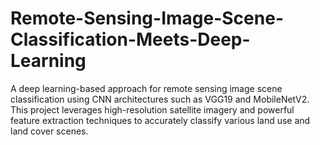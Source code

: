 # Remote-Sensing-Image-Scene-Classification-Meets-Deep-Learning
A deep learning-based approach for remote sensing image scene classification using CNN architectures such as VGG19 and MobileNetV2. This project leverages high-resolution satellite imagery and powerful feature extraction techniques to accurately classify various land use and land cover scenes.
